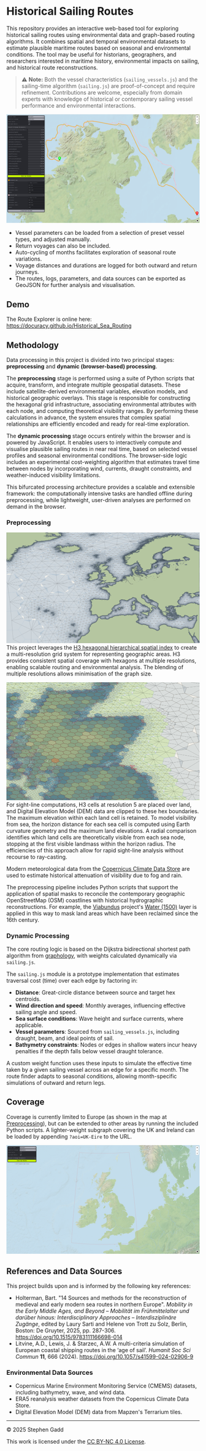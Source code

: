 # Historical Sailing Routes

This repository provides an interactive web-based tool for exploring historical sailing routes using environmental data
and graph-based routing algorithms. It combines spatial and temporal environmental datasets to estimate plausible
maritime routes based on seasonal and environmental conditions. The tool may be useful for historians, geographers, and
researchers interested in maritime history, environmental impacts on sailing, and historical route reconstructions.


> ⚠️ **Note:** Both the vessel characteristics (`sailing_vessels.js`) and the sailing-time algorithm (`sailing.js`) are
> proof-of-concept and
> require refinement. Contributions are welcome, especially from domain experts with knowledge of historical or
> contemporary
> sailing vessel performance and environmental interactions.

![Screenshot 1: Route visualisation on map](/screenshots/routes_and_parameters.png)

- Vessel parameters can be loaded from
  a selection of preset vessel types, and adjusted manually.
- Return voyages can also be included.
- Auto-cycling of months facilitates exploration of seasonal route
  variations.
- Voyage distances and durations are logged for both outward and
  return journeys.
- The routes, logs, parameters, and data sources can be exported as GeoJSON for further analysis and visualisation.

## Demo

The Route Explorer is online here:
https://docuracy.github.io/Historical_Sea_Routing

## Methodology

Data processing in this project is divided into two principal stages: **preprocessing** and **dynamic (browser-based)
processing**.

The **preprocessing** stage is performed using a suite of Python scripts that acquire, transform, and integrate multiple
geospatial datasets. These include satellite-derived environmental variables, elevation models, and historical
geographic overlays. This stage is responsible for constructing the hexagonal grid infrastructure, associating
environmental attributes with each node, and computing theoretical visibility ranges. By performing these calculations
in advance, the system ensures that complex spatial relationships are efficiently encoded and ready for real-time
exploration.

The **dynamic processing** stage occurs entirely within the browser and is powered by JavaScript. It enables users to
interactively compute and visualise plausible sailing routes in near real time, based on selected vessel profiles and
seasonal environmental conditions. The browser-side logic includes an experimental cost-weighting algorithm that
estimates travel time between nodes by incorporating wind, currents, draught constraints, and weather-induced visibility
limitations.

This bifurcated processing architecture provides a scalable and extensible framework: the computationally intensive
tasks are handled offline during preprocessing, while lightweight, user-driven analyses are performed on demand in the
browser.

### Preprocessing

![Screenshot 2: Multi-Resolution Hex Grid](/screenshots/hex_grid.png)  
This project leverages the [H3 hexagonal hierarchical spatial index](https://h3geo.org/) to create a multi-resolution
grid system for
representing geographic areas. H3 provides consistent spatial coverage with hexagons at multiple resolutions, enabling
scalable
routing and environmental analysis. The blending of multiple resolutions allows minimisation of the graph size.

![Screenshot 3: Land-Sight Computation](/screenshots/land_sight.png)  
For sight-line computations, H3 cells at resolution 5 are placed over
land, and Digital Elevation Model (DEM) data are clipped to these hex boundaries.
The maximum elevation within each land cell is retained. To model visibility from sea, the horizon distance for each sea
cell is computed using Earth curvature geometry and the
maximum
land elevations. A radial comparison identifies which land cells are theoretically visible from each sea node, stopping
at the
first visible landmass within the horizon radius. The efficiencies of this approach allow for rapid sight-line analysis
without recourse to ray-casting.

Modern meteorological data from the [Copernicus Climate Data Store](https://cds.climate.copernicus.eu/) are used to
estimate historical attenuation of visibility due to fog and rain.

The preprocessing pipeline includes Python scripts that support the application of spatial masks to reconcile
the contemporary geographic OpenStreetMap (OSM) coastlines with historical hydrographic reconstructions. For example,
the
[Viabundus](https://www.landesgeschichte.uni-goettingen.de/handelsstrassen/data/Viabundus-2-water-1500.geojson)
project's [Water (1500)](https://www.landesgeschichte.uni-goettingen.de/handelsstrassen/data/Viabundus-2-water-1500.geojson)
layer is applied in this way to mask land areas which have been reclaimed since the 16th century.

### Dynamic Processing

The core routing logic is based on the Dijkstra bidirectional shortest path algorithm
from [graphology](https://graphology.github.io/),
with weights calculated dynamically via `sailing.js`.

The `sailing.js` module is a prototype implementation that estimates traversal cost (time) over each edge by factoring
in:

- **Distance**: Great-circle distance between source and target hex centroids.
- **Wind direction and speed**: Monthly averages, influencing effective sailing angle and speed.
- **Sea surface conditions**: Wave height and surface currents, where applicable.
- **Vessel parameters**: Sourced from `sailing_vessels.js`, including draught, beam, and ideal points of sail.
- **Bathymetry constraints**: Nodes or edges in shallow waters incur heavy penalties if the depth falls below vessel
  draught tolerance.

A custom weight function uses these inputs to simulate the effective time taken by a given sailing vessel across an edge
for a
specific month. The route finder adapts to seasonal conditions, allowing month-specific simulations of outward and
return legs.

## Coverage

Coverage is currently limited to Europe (as shown in the map at [Preprocessing](#preprocessing)), but can be extended to other areas by running the included Python
scripts. A lighter-weight subgraph covering the UK and Ireland can be loaded by appending `?aoi=UK-Eire` to the URL.

![Screenshot 3: UK+Eire Subgraph](/screenshots/uk_eire.png)

## References and Data Sources

This project builds upon and is informed by the following key references:

- Holterman, Bart. "14 Sources and methods for the reconstruction of medieval and early modern sea routes in northern
  Europe". _Mobility in the Early Middle Ages, and Beyond – Mobilität im Frühmittelalter und darüber hinaus:
  Interdisciplinary Approaches – Interdisziplinäre Zugänge_, edited by Laury Sarti and Helene von Trott zu Solz, Berlin,
  Boston: De Gruyter, 2025, pp. 287-306. https://doi.org/10.1515/9783111166698-014
- Litvine, A.D., Lewis, J. & Starzec, A.W. A multi-criteria simulation of European coastal shipping routes in the ‘age
  of sail’. _Humanit Soc Sci Commun_ **11**, 666 (2024). https://doi.org/10.1057/s41599-024-02906-9

### Environmental Data Sources

- Copernicus Marine Environment Monitoring Service (CMEMS) datasets, including bathymetry, wave, and wind data.
- ERA5 reanalysis weather datasets from the Copernicus Climate Data Store.
- Digital Elevation Model (DEM) data from Mapzen's Terrarium tiles.

---
© 2025 Stephen Gadd

This work is licensed under the [CC BY-NC 4.0 License](https://creativecommons.org/licenses/by-nc/4.0/).